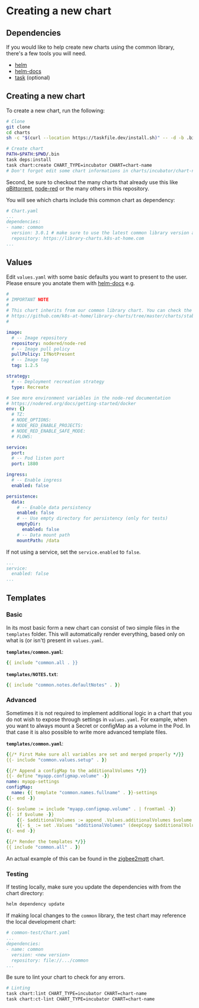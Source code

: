 # Creating a new chart

## Dependencies

If you would like to help create new charts using the common library, there's
a few tools you will need.

- [helm](https://helm.sh/docs/intro/install/)
- [helm-docs](https://github.com/norwoodj/helm-docs)
- [task](https://github.com/go-task/task) (optional)

## Creating a new chart

To create a new chart, run the following:

```sh
# Clone
git clone
cd charts
sh -c "$(curl --location https://taskfile.dev/install.sh)" -- -d -b .bin

# Create chart
PATH=$PATH:$PWD/.bin
task deps:install
task chart:create CHART_TYPE=incubator CHART=chart-name
# Don't forgot edit some chart informations in charts/incubator/chart-name/Chart.yaml and charts/chart-name/values.yaml
```

Second, be sure to checkout the many charts that already use this like
[qBittorrent](https://github.com/k8s-at-home/charts/tree/master/charts/stable/qbittorrent),
[node-red](https://github.com/k8s-at-home/charts/tree/master/charts/stable/node-red)
or the many others in this repository.

You will see which charts include this common chart as dependency:

```yaml
# Chart.yaml
...
dependencies:
- name: common
  version: 3.0.1 # make sure to use the latest common library version available
  repository: https://library-charts.k8s-at-home.com
...
```

## Values

Edit `values.yaml` with some basic defaults you want to present to the user.
Please ensure you anotate them with [helm-docs](https://github.com/norwoodj/helm-docs)
e.g.

```yaml
#
# IMPORTANT NOTE
#
# This chart inherits from our common library chart. You can check the default values/options here:
# https://github.com/k8s-at-home/library-charts/tree/master/charts/stable/common/values.yaml
#

image:
  # -- Image repository
  repository: nodered/node-red
  # -- Image pull policy
  pullPolicy: IfNotPresent
  # -- Image tag
  tag: 1.2.5

strategy:
  # -- Deployment recreation strategy
  type: Recreate

# See more environment variables in the node-red documentation
# https://nodered.org/docs/getting-started/docker
env: {}
  # TZ:
  # NODE_OPTIONS:
  # NODE_RED_ENABLE_PROJECTS:
  # NODE_RED_ENABLE_SAFE_MODE:
  # FLOWS:

service:
  port:
  # -- Pod listen port
  port: 1880

ingress:
  # -- Enable ingress
  enabled: false

persistence:
  data:
    # -- Enable data persistency
    enabled: false
    # -- Use empty directory for persistency (only for tests)
    emptyDir: 
      enabled: false
    # -- Data mount path
    mountPath: /data
```

If not using a service, set the `service.enabled` to `false`.

```yaml
...
service:
  enabled: false
...
```

## Templates

### Basic

In its most basic form a new chart can consist of two simple files in the
`templates` folder. This will automatically render everything, based only on
what is (or isn't) present in `values.yaml`.

**`templates/common.yaml`**:

```yaml
{{ include "common.all . }}
```

**`templates/NOTES.txt`**:

```yaml
{{ include "common.notes.defaultNotes" . }}
```

### Advanced

Sometimes it is not required to implement additional logic in a chart that you
do not wish to expose through settings in `values.yaml`. For example, when you
want to always mount a Secret or configMap as a volume in the Pod. In that
case it is also possible to write more advanced template files.

**`templates/common.yaml`**:

```yaml
{{/* First Make sure all variables are set and merged properly */}}
{{- include "common.values.setup" . }}

{{/* Append a configMap to the additionalVolumes */}}
{{- define "myapp.configmap.volume" -}}
name: myapp-settings
configMap:
  name: {{ template "common.names.fullname" . }}-settings
{{- end -}}

{{- $volume := include "myapp.configmap.volume" . | fromYaml -}}
{{- if $volume -}}
    {{- $additionalVolumes := append .Values.additionalVolumes $volume }}
    {{- $_ := set .Values "additionalVolumes" (deepCopy $additionalVolumes) -}}
{{- end -}}

{{/* Render the templates */}}
{{ include "common.all" . }}
```

An actual example of this can be found in the [zigbee2mqtt][zigbee2mqtt] chart.

### Testing

If testing locally, make sure you update the dependencies with from the chart
directory:

```bash
helm dependency update
```

If making local changes to the `common` library, the test chart may reference
the local development chart:

```yaml
# common-test/Chart.yaml
...
dependencies:
- name: common
  version: <new version>
  repository: file://.../common
...
```

Be sure to lint your chart to check for any errors.

```sh
# Linting
task chart:lint CHART_TYPE=incubator CHART=chart-name
task chart:ct-lint CHART_TYPE=incubator CHART=chart-name
```

[zigbee2mqtt]: https://github.com/k8s-at-home/charts/tree/master/charts/stable/zigbee2mqtt

